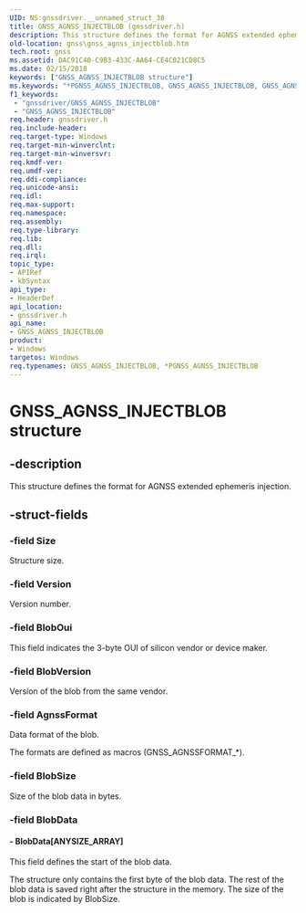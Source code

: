 ```yaml
---
UID: NS:gnssdriver.__unnamed_struct_38
title: GNSS_AGNSS_INJECTBLOB (gnssdriver.h)
description: This structure defines the format for AGNSS extended ephemeris injection.
old-location: gnss\gnss_agnss_injectblob.htm
tech.root: gnss
ms.assetid: DAC91C40-C9B3-433C-AA64-CE4C021CD8C5
ms.date: 02/15/2018
keywords: ["GNSS_AGNSS_INJECTBLOB structure"]
ms.keywords: "*PGNSS_AGNSS_INJECTBLOB, GNSS_AGNSS_INJECTBLOB, GNSS_AGNSS_INJECTBLOB structure [Sensor Devices], PGNSS_AGNSS_INJECTBLOB, PGNSS_AGNSS_INJECTBLOB structure pointer [Sensor Devices], gnss.gnss_agnss_injectblob, gnssdriver/GNSS_AGNSS_INJECTBLOB, gnssdriver/PGNSS_AGNSS_INJECTBLOB"
f1_keywords:
 - "gnssdriver/GNSS_AGNSS_INJECTBLOB"
 - "GNSS_AGNSS_INJECTBLOB"
req.header: gnssdriver.h
req.include-header: 
req.target-type: Windows
req.target-min-winverclnt: 
req.target-min-winversvr: 
req.kmdf-ver: 
req.umdf-ver: 
req.ddi-compliance: 
req.unicode-ansi: 
req.idl: 
req.max-support: 
req.namespace: 
req.assembly: 
req.type-library: 
req.lib: 
req.dll: 
req.irql: 
topic_type:
- APIRef
- kbSyntax
api_type:
- HeaderDef
api_location:
- gnssdriver.h
api_name:
- GNSS_AGNSS_INJECTBLOB
product:
- Windows
targetos: Windows
req.typenames: GNSS_AGNSS_INJECTBLOB, *PGNSS_AGNSS_INJECTBLOB
---
```


# GNSS_AGNSS_INJECTBLOB structure


## -description


This structure defines the format for AGNSS extended ephemeris injection.


## -struct-fields




### -field Size

Structure size.


### -field Version

Version number.


### -field BlobOui

This field indicates the 3-byte OUI of silicon vendor or device maker.


### -field BlobVersion

Version of the blob from the same vendor.


### -field AgnssFormat

Data format of the blob.

The formats are defined as macros (GNSS_AGNSSFORMAT_*).


### -field BlobSize

Size of the blob data in bytes.


### -field BlobData

 




#### - BlobData[ANYSIZE_ARRAY]

This field defines the start of the blob data.

The structure only contains the first byte of the blob data. The rest of the blob data is saved right after the structure in the memory. The size of the blob  is indicated by BlobSize.

